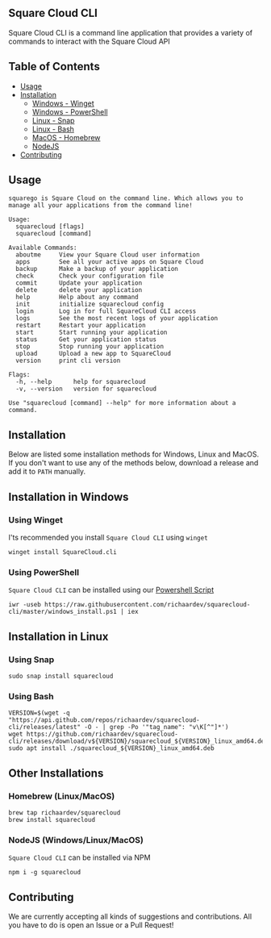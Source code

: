 ## Square Cloud CLI

Square Cloud CLI is a command line application that provides a variety of commands to interact with the Square Cloud API

## Table of Contents

- [Usage](#usage)
- [Installation](#installation)
  - [Windows - Winget](#using-winget)
  - [Windows - PowerShell](#using-powershell)
  - [Linux - Snap](#using-snap)
  - [Linux - Bash](#using-bash)
  - [MacOS - Homebrew](#homebrew-linuxmacos)
  - [NodeJS](#nodejs-windowslinuxmacos)
- [Contributing](#contributing)

## Usage
```shell
squarego is Square Cloud on the command line. Which allows you to manage all your applications from the command line!

Usage:
  squarecloud [flags]
  squarecloud [command]

Available Commands:
  aboutme     View your Square Cloud user information
  apps        See all your active apps on Square Cloud
  backup      Make a backup of your application
  check       Check your configuration file
  commit      Update your application
  delete      delete your application
  help        Help about any command
  init        initialize squarecloud config
  login       Log in for full SquareCloud CLI access
  logs        See the most recent logs of your application
  restart     Restart your application
  start       Start running your application
  status      Get your application status
  stop        Stop running your application
  upload      Upload a new app to SquareCloud
  version     print cli version

Flags:
  -h, --help      help for squarecloud
  -v, --version   version for squarecloud

Use "squarecloud [command] --help" for more information about a command.
```

## Installation

Below are listed some installation methods for Windows, Linux and MacOS.
If you don't want to use any of the methods below, download a release and add it to `PATH` manually.

## Installation in Windows

### Using Winget

I'ts recommended you install `Square Cloud CLI` using `winget`

```shell
winget install SquareCloud.cli
```

### Using PowerShell

`Square Cloud CLI` can be installed using our [Powershell Script](https://github.com/richaardev/squarecloud-cli/master/windows_install.ps1)

```shell
iwr -useb https://raw.githubusercontent.com/richaardev/squarecloud-cli/master/windows_install.ps1 | iex
```

## Installation in Linux

### Using Snap

```shell
sudo snap install squarecloud
```

### Using Bash

```shell
VERSION=$(wget -q "https://api.github.com/repos/richaardev/squarecloud-cli/releases/latest" -O - | grep -Po '"tag_name": "v\K[^"]*')
wget https://github.com/richaardev/squarecloud-cli/releases/download/v${VERSION}/squarecloud_${VERSION}_linux_amd64.deb
sudo apt install ./squarecloud_${VERSION}_linux_amd64.deb
```

## Other Installations

### Homebrew (Linux/MacOS)

```shell
brew tap richaardev/squarecloud
brew install squarecloud
```

### NodeJS (Windows/Linux/MacOS)

`Square Cloud CLI` can be installed via NPM

```shell
npm i -g squarecloud
```

## Contributing

We are currently accepting all kinds of suggestions and contributions. All you have to do is open an Issue or a Pull Request!
